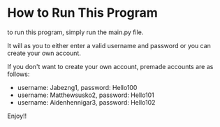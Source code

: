 # How to Run This Program

to run this program, simply run the main.py file.

It will as you to either enter a valid username and password or you can create your own account.

If you don't want to create your own account, premade accounts are as follows:

- username: Jabezng1, password: Hello100
- username: Matthewsusko2, password: Hello101
- username: Aidenhennigar3, password: Hello102

Enjoy!!
